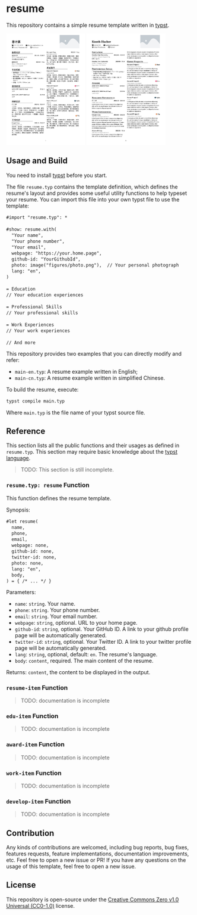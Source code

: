 # resume

This repository contains a simple resume template written in [typst].

<div style="display:flex;">
  <img src="figures/cn-example.png" height="300px" style="margin-right:4px;" />
  <img src="figures/en-example.png" height="300px" />
</div>

## Usage and Build

You need to install [typst] before you start.

The file `resume.typ` contains the template definition, which defines the resume's layout and provides some useful utility functions to help typeset your resume.
You can import this file into your own typst file to use the template:

```typst
#import "resume.typ": *

#show: resume.with(
  "Your name",
  "Your phone number",
  "Your email",
  webpage: "https://your.home.page",
  github-id: "YourGithubId",
  photo: image("figures/photo.png"),  // Your personal photograph
  lang: "en",
)

= Education
// Your education experiences

= Professional Skills
// Your professional skills

= Work Experiences
// Your work experiences

// And more
```

This repository provides two examples that you can directly modify and refer:

- `main-en.typ`: A resume example written in English;
- `main-cn.typ`: A resume example written in simplified Chinese.

To build the resume, execute:

```bash
typst compile main.typ
```

Where `main.typ` is the file name of your typst source file.

## Reference

This section lists all the public functions and their usages as defined in `resume.typ`.
This section may require basic knowledge about the [typst language](https://typst.app/docs/reference/).

> TODO: This section is still incomplete.

### `resume.typ: resume` Function

This function defines the resume template.

Synopsis:

```typst
#let resume(
  name,
  phone,
  email,
  webpage: none,
  github-id: none,
  twitter-id: none,
  photo: none,
  lang: "en",
  body,
) = { /* ... */ }
```

Parameters:

- `name`: `string`. Your name.
- `phone`: `string`. Your phone number.
- `email`: `string`. Your email number.
- `webpage`: `string`, optional. URL to your home page.
- `github-id`: `string`, optional. Your GitHub ID. A link to your github profile page will be automatically generated.
- `twitter-id`: `string`, optional. Your Twitter ID. A link to your twitter profile page will be automatically generated.
- `lang`: `string`, optional, default: `en`. The resume's language.
- `body`: `content`, required. The main content of the resume.

Returns: `content`, the content to be displayed in the output.

### `resume-item` Function

> TODO: documentation is incomplete

### `edu-item` Function

> TODO: documentation is incomplete

### `award-item` Function

> TODO: documentation is incomplete

### `work-item` Function

> TODO: documentation is incomplete

### `develop-item` Function

> TODO: documentation is incomplete

## Contribution

Any kinds of contributions are welcomed, including bug reports, bug fixes, features requests, feature implementations, documentation improvements, etc.
Feel free to open a new issue or PR!
If you have any questions on the usage of this template, feel free to open a new issue.

## License

This repository is open-source under the [Creative Commons Zero v1.0 Universal (CC0-1.0)](./LICENSE) license.

[typst]: (https://typst.app/)
